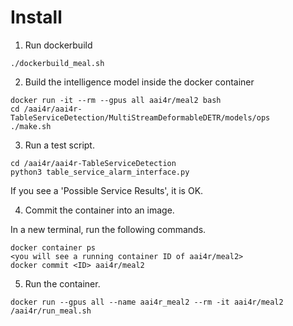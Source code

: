 # Install

1. Run dockerbuild

```
./dockerbuild_meal.sh
```

2. Build the intelligence model inside the docker container

```
docker run -it --rm --gpus all aai4r/meal2 bash
cd /aai4r/aai4r-TableServiceDetection/MultiStreamDeformableDETR/models/ops
./make.sh
```

3. Run a test script.

```
cd /aai4r/aai4r-TableServiceDetection
python3 table_service_alarm_interface.py
```

If you see a 'Possible Service Results', it is OK.

4. Commit the container into an image.

In a new terminal, run the following commands.

```
docker container ps
<you will see a running container ID of aai4r/meal2>
docker commit <ID> aai4r/meal2
```

5. Run the container.

```
docker run --gpus all --name aai4r_meal2 --rm -it aai4r/meal2 /aai4r/run_meal.sh
```